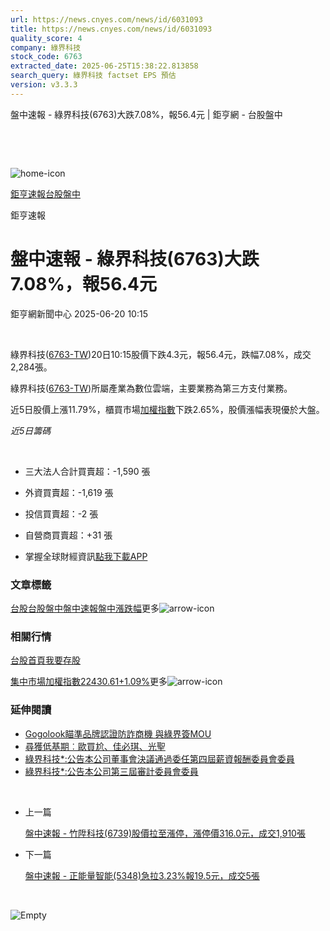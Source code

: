 ```yaml
---
url: https://news.cnyes.com/news/id/6031093
title: https://news.cnyes.com/news/id/6031093
quality_score: 4
company: 綠界科技
stock_code: 6763
extracted_date: 2025-06-25T15:38:22.813858
search_query: 綠界科技 factset EPS 預估
version: v3.3.3
---
```


盤中速報 - 綠界科技(6763)大跌7.08%，報56.4元 | 鉅亨網 - 台股盤中

‌

‌

![home-icon](/assets/icons/breadCrumb/symbol-icon-home.svg)

[鉅亨速報](/news/cat/anue_live)[台股盤中](/news/cat/tw_live)

鉅亨速報

# 盤中速報 - 綠界科技(6763)大跌7.08%，報56.4元

鉅亨網新聞中心 2025-06-20 10:15

‌

綠界科技([6763-TW](https://www.cnyes.com/twstock/6763))20日10:15股價下跌4.3元，報56.4元，跌幅7.08%，成交2,284張。

綠界科技([6763-TW](https://www.cnyes.com/twstock/6763))所屬產業為數位雲端，主要業務為第三方支付業務。

近5日股價上漲11.79%，櫃買市場[加權指數](https://invest.cnyes.com/index/TWS/TSE01)下跌2.65%，股價漲幅表現優於大盤。

*近5日籌碼*

‌

* 三大法人合計買賣超：-1,590 張
* 外資買賣超：-1,619 張
* 投信買賣超：-2 張
* 自營商買賣超：+31 張

* 掌握全球財經資訊[點我下載APP](http://www.cnyes.com/app/?utm_source=mweb&utm_medium=HamMenuBanner&utm_campaign=fixed&utm_content=entr)

### 文章標籤

[台股](https://news.cnyes.com/tag/台股 "台股")[台股盤中](https://news.cnyes.com/tag/台股盤中 "台股盤中")[盤中速報](https://news.cnyes.com/tag/盤中速報 "盤中速報")[盤中漲跌幅](https://news.cnyes.com/tag/盤中漲跌幅 "盤中漲跌幅")更多![arrow-icon](/assets/icons/arrows/arrow-down.svg)

### 相關行情

[台股首頁](https://www.cnyes.com/twstock)[我要存股](https://supr.link/8OHaU)

[集中市場加權指數22430.61+1.09%](https://invest.cnyes.com/index/TWS/TSE01)更多![arrow-icon](/assets/icons/arrows/arrow-down.svg)

### 延伸閱讀

* [Gogolook瞄準品牌認證防詐商機 與綠界簽MOU](/news/id/5993681)
* [尋獲低基期︰歐買尬、佳必琪、光聖](/news/id/5964825)
* [綠界科技\*:公告本公司董事會決議通過委任第四屆薪資報酬委員會委員](/news/id/6016424)
* [綠界科技\*:公告本公司第三屆審計委員會委員](/news/id/6016423)

‌

* 上一篇

  [盤中速報 - 竹陞科技(6739)股價拉至漲停，漲停價316.0元，成交1,910張](/news/id/6031313)
* 下一篇

  [盤中速報 - 正能量智能(5348)急拉3.23%報19.5元，成交5張](/news/id/6029472)

‌

![Empty](/assets/icons/skeleton/empty-image.svg)

‌